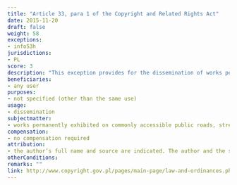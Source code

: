```yaml
---
title: "Article 33, para 1 of the Copyright and Related Rights Act"
date: 2015-11-20
draft: false
weight: 58
exceptions:
- info53h
jurisdictions:
- PL
score: 3
description: "This exception provides for the dissemination of works permanently exhibited on commonly accessible public roads, streets, squares or gardens, although not for the same use." 
beneficiaries:
- any user
purposes: 
- not specified (other than the same use)
usage:
- dissemination
subjectmatter:
- works permanently exhibited on commonly accessible public roads, streets, squares or gardens
compensation:
- no compensation required
attribution: 
- the author’s full name and source are indicated. The author and the source should be indicated taking into account existing possibilities
otherConditions: 
remarks: ""
link: http://www.copyright.gov.pl/pages/main-page/law-and-ordinances.php
---
```

